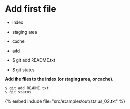 # Add first file

* index
* staging area
* cache
* add

* $ git add README.txt
* $ git status

**Add the files to the index (or staging area, or cache).**


```
$ git add README.txt
$ git status
```
{% embed include file="src/examples/out/status_02.txt" %}


